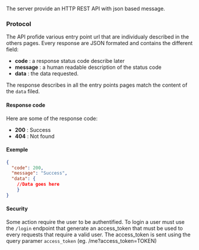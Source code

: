 The server provide an HTTP REST API with json based message.

### Protocol ###
The API profide various entry point url that are individualy described in the others pages.
Every response are JSON formated and contains the different field:
- **code** : a response status code describe later
- **message** : a human readable description of the status code
- **data** : the data requested.

The response describes in all the entry points pages match the content of the `data` filed.

#### Response code ####
Here are some of the response code:

* **200** : Success
* **404** : Not found

#### Exemple ####

```json
{
  "code": 200,
  "message": "Success",
  "data": {
    //Data goes here
    }
}
```

#### Security ####
Some action require the user to be authentified. To login a user must use the `/login` endpoint that generate an access_token that must be used to every requests that require a valid user. The access_token is sent using the query paramer `access_token` (eg. /me?access_token=TOKEN)
